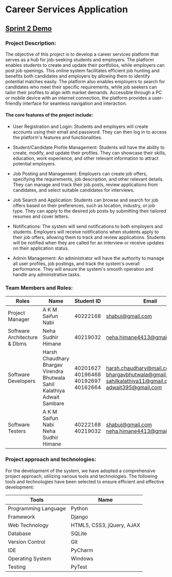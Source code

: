 # Career Services Application

## [Sprint 2 Demo](https://drive.google.com/file/d/1LQEkFKUonj-hCZwq2X_sdmihzRKN3QUn/view?usp=sharing)

### Project Description: 

The objective of this project is to develop a career services platform that serves as a hub for job-seeking students and employers. The platform enables students to create and update their portfolios, while employers can post job openings. This online system facilitates efficient job hunting and benefits both candidates and employers by allowing them to identify potential matches easily. The platform also enables employers to search for candidates who meet their specific requirements, while job seekers can tailor their profiles to align with market demands. Accessible through a PC or mobile device with an internet connection, the platform provides a user-friendly interface for seamless navigation and interaction.

#### The core features of the project include:

- User Registration and Login: Students and employers will create accounts using their email and password. They can then log in to access the platform's features and functionalities.

- Student/Candidate Profile Management: Students will have the ability to create, modify, and update their profiles. They can showcase their skills, education, work experience, and other relevant information to attract potential employers.

- Job Posting and Management: Employers can create job offers, specifying the requirements, job description, and other relevant details. They can manage and track their job posts, review applications from candidates, and select suitable candidates for interviews.

- Job Search and Application: Students can browse and search for job offers based on their preferences, such as location, industry, or job type. They can apply to the desired job posts by submitting their tailored resumes and cover letters.

- Notifications: The system will send notifications to both employers and students. Employers will receive notifications when students apply to their job offers, allowing them to track and review applications. Students will be notified when they are called for an interview or receive updates on their application status.

- Admin Management: An administrator will have the authority to manage all user profiles, job postings, and track the system's overall performance. They will ensure the system's smooth operation and handle any administrative tasks.

### Team Members and Roles:
| Roles | Name | Student ID | Email | Contact |
| ------- | ------- | ------- | ------- | ------- |
| Project Manager | A K M Saifun Nabi | 40222168 | shabuj@gmail.com | 5145180474 |
|Software Architecture & Dbms | Neha Sudhir Himane |40219032 | neha.himane4413@gmail.com | 4386805857 |
| Software Developers | Harsh Chaudhary <br/> Bhargav Virendra Bhutwala <br/> Sahil Kalathiya <br/> Adwait Sambare | 40201627 <br/> 40196468 <br/> 40192697 <br/> 40162664 | harsh.chaudhary@mail.concordia.ca <br/> bhargavbhutwala@gmail.com <br/> sahilkalathiya11@gmail.com <br/> adwait395@gmail.com | 4389285607 <br/> 5148157821 <br/> 4384581086 <br/> 4384596746 |
| Software Testers | A K M Saifun Nabi <br/>  Neha Sudhir Himane | 40222168 <br/> 40219032 | shabuj@gmail.com <br/> neha.himane4413@gmail.com | 5145180474 <br/> 4386805857 |



### Project approach and technologies:




For the development of the system, we have adopted a comprehensive project approach, utilizing various tools and technologies. The following tools and technologies have been selected to ensure efficient and effective development:

| Tools | Name | 
| ------- | ------- |
| Programming Language| Python |
| Framework| Django|
| Web Technology| HTML5, CSS3, jQuery, AJAX |
| Database| SQLite |
| Version Control| Git |
| IDE| PyCharm |
| Operating System| Windows |
| Testing| PyTest |






